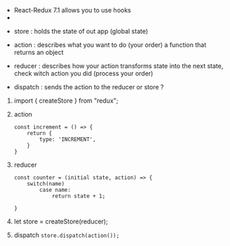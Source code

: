 -   React-Redux 7.1 allows you to use hooks
-

*   store : holds the state of out app (global state)

*   action : describes what you want to do (your order)
    a function that returns an object

-   reducer : describes how your action transforms state into the next state, check witch action you did (process your order)

-   dispatch : sends the action to the reducer or store ?

1.  import { createStore } from "redux";
2.  action

    ```
    const increment = () => {
        return {
            type: 'INCREMENT',
        }
    }
    ```

3.  reducer

    ```
    const counter = (initial state, action) => {
        switch(name)
            case name:
                return state + 1;

    }

    ```

4.  let store = createStore(reducer);

5.  dispatch
    `store.dispatch(action());`
